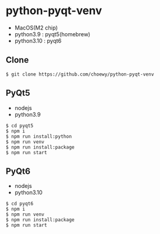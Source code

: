 # python-pyqt-venv

- MacOS(M2 chip)
- python3.9 : pyqt5(homebrew)
- python3.10 : pyqt6

## Clone

```
$ git clone https://github.com/choewy/python-pyqt-venv
```

## PyQt5

- nodejs
- python3.9

```
$ cd pyqt5
$ npm i
$ npm run install:python
$ npm run venv
$ npm run install:package
$ npm run start
```

## PyQt6

- nodejs
- python3.10

```
$ cd pyqt6
$ npm i
$ npm run venv
$ npm run install:package
$ npm run start
```
